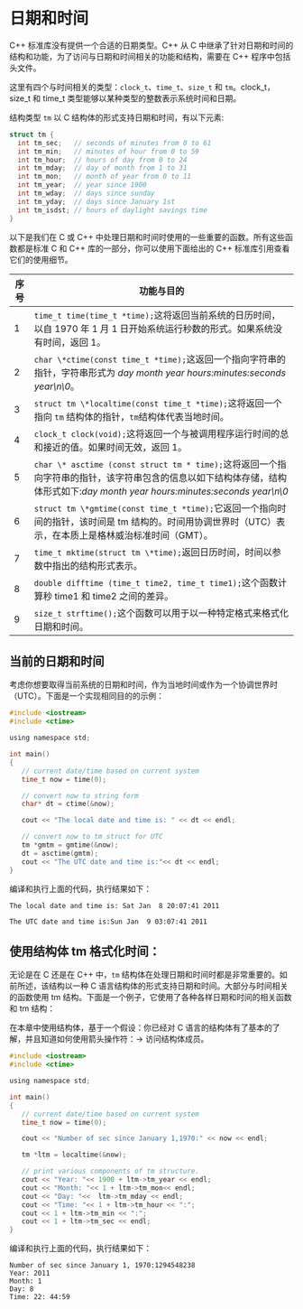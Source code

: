 # 日期和时间

C++ 标准库没有提供一个合适的日期类型。C++ 从 C 中继承了针对日期和时间的结构和功能，为了访问与日期和时间相关的功能和结构，需要在 C++ 程序中包括 <ctime> 头文件。

这里有四个与时间相关的类型：`clock_t`、`time_t`、`size_t` 和 `tm`。clock_t，size_t 和 time_t 类型能够以某种类型的整数表示系统时间和日期。

结构类型 `tm` 以 C 结构体的形式支持日期和时间，有以下元素:

```c
struct tm {
  int tm_sec;   // seconds of minutes from 0 to 61
  int tm_min;   // minutes of hour from 0 to 59
  int tm_hour;  // hours of day from 0 to 24
  int tm_mday;  // day of month from 1 to 31
  int tm_mon;   // month of year from 0 to 11
  int tm_year;  // year since 1900
  int tm_wday;  // days since sunday
  int tm_yday;  // days since January 1st
  int tm_isdst; // hours of daylight savings time
}
```

以下是我们在 C 或 C++ 中处理日期和时间时使用的一些重要的函数。所有这些函数都是标准 C 和 C++ 库的一部分，你可以使用下面给出的 C++ 标准库引用查看它们的使用细节。

| 序号 | 功能与目的                                                   |
| ---- | ------------------------------------------------------------ |
| 1    | `time_t time(time_t *time);`这将返回当前系统的日历时间，以自 1970 年 1 月 1 日开始系统运行秒数的形式。如果系统没有时间，返回 1。 |
| 2    | `char \*ctime(const time_t *time);`这返回一个指向字符串的指针，字符串形式为 *day month year hours:minutes:seconds year\n\0*。 |
| 3    | `struct tm \*localtime(const time_t *time);`这将返回一个指向 `tm` 结构体的指针，`tm`结构体代表当地时间。 |
| 4    | `clock_t clock(void);`这将返回一个与被调用程序运行时间的总和接近的值。如果时间无效，返回 1。 |
| 5    | `char \* asctime (const struct tm * time);`这将返回一个指向字符串的指针，该字符串包含的信息以如下结构体存储，结构体形式如下:*day month year hours:minutes:seconds year\n\0* |
| 6    | `struct tm \*gmtime(const time_t *time);`它返回一个指向时间的指针，该时间是 tm 结构的。时间用协调世界时（UTC）表示，在本质上是格林威治标准时间（GMT）。 |
| 7    | `time_t mktime(struct tm \*time);`返回日历时间，时间以参数中指出的结构形式表示。 |
| 8    | `double difftime (time_t time2, time_t time1);`这个函数计算秒 time1 和 time2 之间的差异。 |
| 9    | `size_t strftime();`这个函数可以用于以一种特定格式来格式化日期和时间。 |

## 当前的日期和时间

考虑你想要取得当前系统的日期和时间，作为当地时间或作为一个协调世界时（UTC）。下面是一个实现相同目的的示例：

```c
#include <iostream>
#include <ctime>

using namespace std;

int main()
{
   // current date/time based on current system
   time_t now = time(0);

   // convert now to string form
   char* dt = ctime(&now);

   cout << "The local date and time is: " << dt << endl;

   // convert now to tm struct for UTC
   tm *gmtm = gmtime(&now);
   dt = asctime(gmtm);
   cout << "The UTC date and time is:"<< dt << endl;
}
```

编译和执行上面的代码，执行结果如下：

```
The local date and time is: Sat Jan  8 20:07:41 2011

The UTC date and time is:Sun Jan  9 03:07:41 2011
```

## 使用结构体 tm 格式化时间：

无论是在 C 还是在 C++ 中，`tm` 结构体在处理日期和时间时都是非常重要的。如前所述，该结构以一种 C 语言结构体的形式支持日期和时间。大部分与时间相关的函数使用 tm 结构。下面是一个例子，它使用了各种各样日期和时间的相关函数和 tm 结构：

在本章中使用结构体，基于一个假设：你已经对 C 语言的结构体有了基本的了解，并且知道如何使用箭头操作符：-> 访问结构体成员。

```c
#include <iostream>
#include <ctime>

using namespace std;

int main()
{
   // current date/time based on current system
   time_t now = time(0);

   cout << "Number of sec since January 1,1970:" << now << endl;

   tm *ltm = localtime(&now);

   // print various components of tm structure.
   cout << "Year: "<< 1900 + ltm->tm_year << endl;
   cout << "Month: "<< 1 + ltm->tm_mon<< endl;
   cout << "Day: "<<  ltm->tm_mday << endl;
   cout << "Time: "<< 1 + ltm->tm_hour << ":";
   cout << 1 + ltm->tm_min << ":";
   cout << 1 + ltm->tm_sec << endl;
}
```

编译和执行上面的代码，执行结果如下：

```
Number of sec since January 1, 1970:1294548238
Year: 2011
Month: 1
Day: 8
Time: 22: 44:59
```